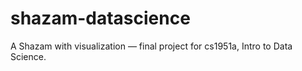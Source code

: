 # shazam-datascience
A Shazam with visualization — final project for cs1951a, Intro to Data Science.
